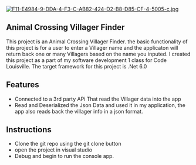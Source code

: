 [![F11-E4984-9-DDA-4-F3-C-AB82-424-D2-B8-D85-CF-4-5005-c.jpg](https://i.postimg.cc/C5fC2v7f/F11-E4984-9-DDA-4-F3-C-AB82-424-D2-B8-D85-CF-4-5005-c.jpg)](https://postimg.cc/vxb6gtpQ)


## Animal Crossing Villager Finder

This project is an Animal Crossing Villager Finder. the basic functionality of this project is for a user to enter a Villager name and the applicaton will return back one or many Villagers based on the name you inputed. I created this project as a part of my software development 1 class for Code Louisville. The target framework for this project is .Net 6.0



## Features

- Connected to a 3rd party APi That read the Villager data into the app
- Read and Deserialized the Json Data and used it in my application, the app also reads back the villager info in a json format.




## Instructions

- Clone the git repo using the git clone button
- open the project in visual studio
- Debug and begin to run the console app.
